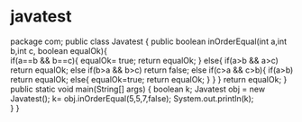# javatest
package com;
public class Javatest {
		public boolean inOrderEqual(int a,int b,int c, boolean equalOk){  
		    if(a==b && b==c){
		    	equalOk= true;
		    	return equalOk;	}
		    else{
			if(a>b && a>c)
		    	 return equalOk;
		       else if(b>a && b>c)
		    	   return false;
		       else if(c>a && c>b){
		    	   if(a>b)
		    	     return equalOk;
		    	   else{
		    		   equalOk=true;
		    		 return  equalOk; 
		    	   }
		       }
}
			return equalOk;
}
	public static void main(String[] args) {
		boolean k;
		Javatest obj = new Javatest(); 
		k= obj.inOrderEqual(5,5,7,false);
		System.out.println(k);	
	}
}
